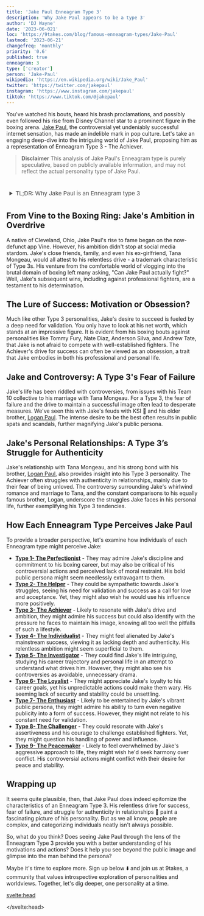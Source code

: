 ```yaml
---
title: 'Jake Paul Enneagram Type 3'
description: 'Why Jake Paul appears to be a type 3'
author: 'DJ Wayne'
date: '2023-06-021'
loc: 'https://9takes.com/blog/famous-enneagram-types/Jake-Paul'
lastmod: '2023-06-21'
changefreq: 'monthly'
priority: '0.6'
published: true
enneagram: 3
type: ['creator']
person: 'Jake-Paul'
wikipedia: 'https://en.wikipedia.org/wiki/Jake_Paul'
twitter: 'https://twitter.com/jakepaul'
instagram: 'https://www.instagram.com/jakepaul'
tiktok: 'https://www.tiktok.com/@jakepaul'
---
```


<!-- Notes: boxing, can he actually fight, net worth, where is he from, close friends, tommy fury, nate diaz, anderson silva, andrew tate, ksi, disney channel, age, girlfriend, news, logan paul -->

<script>
	import  PopCard  from "../../../lib/components/atoms/PopCard.svelte";
</script>

<p class="firstLetter">You've watched his bouts, heard his brash proclamations, and possibly even followed his rise from Disney Channel star to a prominent figure in the boxing arena. <a class="external-link" target="_blank" rel="noopener noreferrer" href="https://en.wikipedia.org/wiki/Jake_Paul">Jake Paul</a>, the controversial yet undeniably successful internet sensation, has made an indelible mark in pop culture. Let's take an engaging deep-dive into the intriguing world of Jake Paul, proposing him as a representation of Enneagram Type 3 - The Achiever.</p>

> **Disclaimer** This analysis of Jake Paul's Enneagram type is purely speculative, based on publicly available information, and may not reflect the actual personality type of Jake Paul.

<div
	style="display: flex;
    justify-content: center;
    margin: 1rem 0;
	"
>
	<PopCard
		image={`/types/3s/${'Jake-Paul'}.webp`}
		showIcon={false}
		enneagramType="3"
		displayText="Jake Paul"
		subtext=""
	/>
</div>

<details>
<summary class="accordion">TL;DR: Why Jake Paul is an Enneagram type 3</summary>
<div class="panel">
<ul>
<li><b>Ambition in Overdrive</b>: Known for his brash confidence and relentless ambition, Jake Paul's rise from social media star to boxing celebrity reflects the quintessential Type 3 trait - an overwhelming desire to succeed. His decision to enter the brutal boxing ring shows his drive to achieve, challenging public skepticism about his fighting prowess.</li>
<li><b>Inner World of a Type 3</b>: Beneath the flash and the fame, Jake's life reflects a typical Type 3's inner struggles. He constantly seeks validation through success, mirrored in his impressive net worth and his willingness to take on established fighters. His daily life, though not visible to all, likely involves ceaseless planning and action, propelled by a need to maintain his successful image.</li>
<li><b>Controversy as a Reflection of Fear</b>: Jake's controversies, from his sudden marriage to Tana Mongeau to his public feud with his brother, Logan Paul, reflect a Type 3's fear of failure. Often, the fear can lead to desperate actions to stay relevant and successful. Understanding this could evoke empathy for Jake as he navigates the pressures of fame.</li>
<li><b>Core Motivation</b>: At the heart of Jake Paul's actions is a Type 3's core motivation - a need to be validated for his achievements. Every boxing match, every public spat, and every risky venture he undertakes can be traced back to his relentless quest for success and validation.</li>
</ul>
  </div>
</details>

## From Vine to the Boxing Ring: Jake's Ambition in Overdrive

A native of Cleveland, Ohio, Jake Paul's rise to fame began on the now-defunct app Vine. However, his ambition didn't stop at social media stardom. Jake's close friends, family, and even his ex-girlfriend, Tana Mongeau, would all attest to his relentless drive - a trademark characteristic of Type 3s. His venture from the comfortable world of vlogging into the brutal domain of boxing left many asking, "Can Jake Paul actually fight?" Well, Jake's subsequent wins, including against professional fighters, are a testament to his determination.

## The Lure of Success: Motivation or Obsession?

Much like other Type 3 personalities, Jake's desire to succeed is fueled by a deep need for validation. You only have to look at his net worth, which stands at an impressive figure. It is evident from his boxing bouts against personalities like Tommy Fury, Nate Diaz, Anderson Silva, and Andrew Tate, that Jake is not afraid to compete with well-established fighters. The Achiever's drive for success can often be viewed as an obsession, a trait that Jake embodies in both his professional and personal life.

## Jake and Controversy: A Type 3's Fear of Failure

Jake's life has been riddled with controversies, from issues with his Team 10 collective to his marriage with Tana Mongeau. For a Type 3, the fear of failure and the drive to maintain a successful image often lead to desperate measures. We've seen this with Jake's feuds with KSI 🥊 and his older brother, <a href="./Logan-Paul">Logan Paul</a>. The intense desire to be the best often results in public spats and scandals, further magnifying Jake's public persona.

## Jake's Personal Relationships: A Type 3’s Struggle for Authenticity

Jake's relationship with Tana Mongeau, and his strong bond with his brother, <a href="./Logan-Paul">Logan Paul</a>, also provides insight into his Type 3 personality. The Achiever often struggles with authenticity in relationships, mainly due to their fear of being unloved. The controversy surrounding Jake's whirlwind romance and marriage to Tana, and the constant comparisons to his equally famous brother, Logan, underscore the struggles Jake faces in his personal life, further exemplifying his Type 3 tendencies.

## How Each Enneagram Type Perceives Jake Paul

To provide a broader perspective, let's examine how individuals of each Enneagram type might perceive Jake:

- **[Type 1- The Perfectionist](/blog/enneagram/enneagram-type-1)** - They may admire Jake's discipline and commitment to his boxing career, but may also be critical of his controversial actions and perceived lack of moral restraint. His bold public persona might seem needlessly extravagant to them.
- **[Type 2- The Helper](/blog/enneagram/enneagram-type-2)** - They could be sympathetic towards Jake's struggles, seeing his need for validation and success as a call for love and acceptance. Yet, they might also wish he would use his influence more positively.
- **[Type 3- The Achiever](/blog/enneagram/enneagram-type-3)** - Likely to resonate with Jake's drive and ambition, they might admire his success but could also identify with the pressure he faces to maintain his image, knowing all too well the pitfalls of such a lifestyle.
- **[Type 4- The Individualist](/blog/enneagram/enneagram-type-4)** - They might feel alienated by Jake's mainstream success, viewing it as lacking depth and authenticity. His relentless ambition might seem superficial to them.
- **[Type 5- The Investigator](/blog/enneagram/enneagram-type-5)** - They could find Jake's life intriguing, studying his career trajectory and personal life in an attempt to understand what drives him. However, they might also see his controversies as avoidable, unnecessary drama.
- **[Type 6- The Loyalist](/blog/enneagram/enneagram-type-6)** - They might appreciate Jake's loyalty to his career goals, yet his unpredictable actions could make them wary. His seeming lack of security and stability could be unsettling.
- **[Type 7- The Enthusiast](/blog/enneagram/enneagram-type-7)** - Likely to be entertained by Jake's vibrant public persona, they might admire his ability to turn even negative publicity into a form of success. However, they might not relate to his constant need for validation.
- **[Type 8- The Challenger](/blog/enneagram/enneagram-type-8)** - They could resonate with Jake's assertiveness and his courage to challenge established fighters. Yet, they might question his handling of power and influence.
- **[Type 9- The Peacemaker](/blog/enneagram/enneagram-type-9)** - Likely to feel overwhelmed by Jake's aggressive approach to life, they might wish he'd seek harmony over conflict. His controversial actions might conflict with their desire for peace and stability.

## Wrapping up

It seems quite plausible, then, that Jake Paul does indeed epitomize the characteristics of an Enneagram Type 3. His relentless drive for success, fear of failure, and struggle for authenticity in relationships 💑 paint a fascinating picture of his personality. But as we all know, people are complex, and categorizing individuals neatly isn't always possible.

So, what do you think? Does seeing Jake Paul through the lens of the Enneagram Type 3 provide you with a better understanding of his motivations and actions? Does it help you see beyond the public image and glimpse into the man behind the persona?

Maybe it's time to explore more. Sign up below ⬇️ and join us at 9takes, a community that values introspective exploration of personalities and worldviews. Together, let's dig deeper, one personality at a time.

<svelte:head>

<script type="application/ld+json">
	{
  "@context": "http://schema.org",
  "@graph": [
    {
      "@type": "Article",
      "articleBody": "This article explores the personality traits of Jake Paul from the perspective of the Enneagram Type 3. Known for his ambition, drive for success, and constant need for validation, Jake embodies many characteristics of Type 3 personalities. The article discusses various facets of Jake's life and career that demonstrate his Type 3 characteristics, including his rise to fame, boxing career, and controversies.",
      "creator" : ["DJ Wayne"],
      "author": {
        "@type": "Person",
        "name": "DJ Wayne",
        "sameAs": ["https://www.instagram.com/djwayne3/", "https://www.youtube.com/@djwayne3", "https://www.linkedin.com/in/davidtwayne/", "https://twitter.com/djwayne3"
        ]
      },
      "dateModified": {
        "@type": "Date",
        "@value": "2023-06-22"
      },
      "datePublished": {
        "@type": "Date",
        "@value": "2023-06-22"
      },
      "description": "This blog post examines the reasons why Jake Paul might be an Enneagram Type 3. It focuses on his personality traits, his motivations, his inner world, controversies he's faced, and how these elements might be related to the core attributes of a Type 3.",
      "headline": "Unraveling Jake Paul: An Insight Into His Enneagram Type 3 Personality",
      "image": {
        "@type": "ImageObject",
        "height": 900,
        "url": "https://example.com/types/3s/Jake-Paul.webp",
        "width": 900
      },
      "mainEntityOfPage": {
        "@id": "https://example.com/blog/famous-enneagram-types/Jake-Paul",
        "@type": "WebPage"
      },
      "mentions": {
        "@type": "Person",
        "name": "Jake Paul",
        "sameAs": ["https://en.wikipedia.org/wiki/Jake_Paul", "https://twitter.com/jakepaul", "https://www.instagram.com/jakepaul/", "https://www.tiktok.com/@jakepaul"]
      },
      "publisher": {
        "@type": "Organization",
        "sameAs": ["https://www.instagram.com/9takesdotcom/", "https://twitter.com/9takesdotcom"],
        "logo": {
        "@type": "ImageObject",
        "height": 60,
        "url": "https://9takes.com/brand/darkRubix.png",
        "width": 600
        },
        "name": "9takes"
	    }
    },
    {
      "@type": "FAQPage",
      "mainEntity": [
        {
          "@type": "Question",
          "acceptedAnswer": {
            "@type": "Answer",
            "text": "Jake Paul exhibits many characteristics associated with Enneagram Type 3 personalities. This includes his ambition, desire for success, constant need for validation, and adaptability. These characteristics are deeply rooted in his desire to be seen as successful and valuable, which is a core motivation for Type 3 individuals."
          },
          "name": "Why is Jake Paul considered an Enneagram Type 3?"
        },
        {
          "@type": "Question",
          "acceptedAnswer": {
            "@type": "Answer",
            "text": "Jake's success in boxing, his influential social media presence, and his ability to bounce back from public controversies are all indicative of his Type 3 personality. Moreover, his constant pursuit of new ventures and his dedication to his personal image also reflect the strengths and growth potential of Type 3 individuals."
          },
          "name": "What are some examples of Jake Paul's Type 3 characteristics?"
        },
        {
          "@type": "Question",
          "acceptedAnswer": {
            "@type": "Answer",
            "text": "Jake Paul is well-known for his outgoing and charismatic personality. He is ambitious, business-minded, and tends to be in the public eye often. However, these descriptions are based on public perception and his portrayed image in the media. To know his exact personality, one would have to know him personally."
          },
          "name": "What is Jake Paul's personality?"
        },
        {
          "@type": "Question",
          "acceptedAnswer": {
            "@type": "Answer",
            "text": "Jake Paul is an Enneagram type 3, also known as The Achiever. This Enneagram type is ambitious, adaptable, and driven, often motivated by a desire to be successful and admired. Please note that this information is based on public information and not directly confirmed by Jake Paul himself."
          },
          "name": "What is Jake Paul's Enneagram type?"
        }
      ]
    }
  ]
}
</script>

</svelte:head>

<style lang="scss">
article {
    border: 1px solid #52616b;
    margin-top: 1rem;
    padding: 1rem;
    border-radius: 5px;
  }
  .accordion {
    color: #444;
    cursor: pointer;
    padding: 0.5rem;
    border: none;
    text-align: left;
    outline: none;
    font-size: 15px;
    transition: 0.4s;
  }

  .accordion:hover {
    background-color: var(--color-theme-purple-v);
    color: var(--color-theme-purple);
  }

  

  .panel {
    padding: 18px;
    /*display: none;*/
    background-color: white;
    overflow: hidden;

  }
</style>

